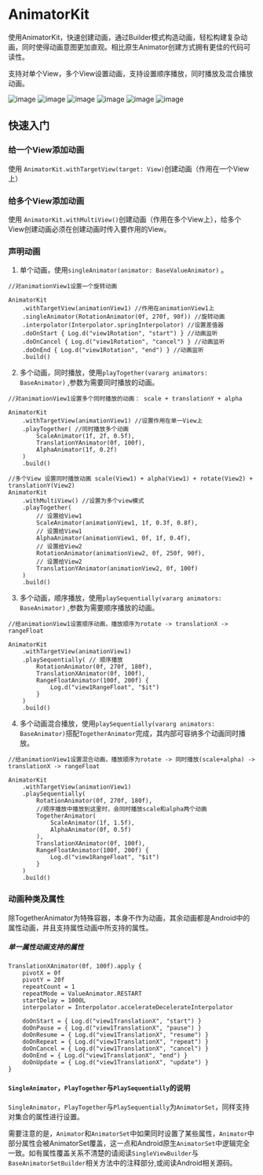 # AnimatorKit

使用AnimatorKit，快速创建动画，通过Builder模式构造动画，轻松构建复杂动画，同时使得动画意图更加直观。相比原生Animator创建方式拥有更佳的代码可读性。

支持对单个View，多个View设置动画，支持设置顺序播放，同时播放及混合播放动画。

![image](https://github.com/ironbear775/AnimatorKit/blob/main/pic/demo1.gif)
![image](https://github.com/ironbear775/AnimatorKit/blob/main/pic/demo2.gif)
![image](https://github.com/ironbear775/AnimatorKit/blob/main/pic/demo3.gif)
![image](https://github.com/ironbear775/AnimatorKit/blob/main/pic/demo4.gif)
![image](https://github.com/ironbear775/AnimatorKit/blob/main/pic/demo5.gif)
![image](https://github.com/ironbear775/AnimatorKit/blob/main/pic/demo6.gif)

## 快速入门
### 给一个View添加动画

使用 `AnimatorKit.withTargetView(target: View)`创建动画（作用在一个View上）

### 给多个View添加动画

使用 `AnimatorKit.withMultiView()`创建动画（作用在多个View上），给多个View创建动画必须在创建动画时传入要作用的View。

### 声明动画
1. 单个动画，使用`singleAnimator(animator: BaseValueAnimator)` 。
``` 
//对animationView1设置一个旋转动画

AnimatorKit
    .withTargetView(animationView1) //作用在animationView1上
    .singleAnimator(RotationAnimator(0f, 270f, 90f)) //旋转动画
    .interpolator(Interpolator.springInterpolator) //设置差值器
    .doOnStart { Log.d("view1Rotation", "start") } //动画监听
    .doOnCancel { Log.d("view1Rotation", "cancel") } //动画监听
    .doOnEnd { Log.d("view1Rotation", "end") } //动画监听
    .build()
```
2. 多个动画，同时播放，使用`playTogether(vararg animators: BaseAnimator)` ,参数为需要同时播放的动画。
```
//对animationView1设置多个同时播放的动画： scale + translationY + alpha

AnimatorKit
    .withTargetView(animationView1) //设置作用在单一View上
    .playTogether( //同时播放多个动画
        ScaleAnimator(1f, 2f, 0.5f),
        TranslationYAnimator(0f, 100f),
        AlphaAnimator(1f, 0.2f)
    )
    .build()
    
//多个View 设置同时播放动画 scale(View1) + alpha(View1) + rotate(View2) + translationY(View2)
AnimatorKit
    .withMultiView() //设置为多个view模式
    .playTogether(
        // 设置给View1
        ScaleAnimator(animationView1, 1f, 0.3f, 0.8f),
        // 设置给View1
        AlphaAnimator(animationView1, 0f, 1f, 0.4f),
        // 设置给View2
        RotationAnimator(animationView2, 0f, 250f, 90f),
        // 设置给View2
        TranslationYAnimator(animationView2, 0f, 100f)
    )
    .build()
```
3. 多个动画，顺序播放，使用`playSequentially(vararg animators: BaseAnimator)` ,参数为需要顺序播放的动画。
```
//给animationView1设置顺序动画，播放顺序为rotate -> translationX -> rangeFloat

AnimatorKit
    .withTargetView(animationView1)
    .playSequentially( // 顺序播放
        RotationAnimator(0f, 270f, 180f),
        TranslationXAnimator(0f, 100f),
        RangeFloatAnimator(100f, 200f) {
            Log.d("view1RangeFloat", "$it")
        }
    )
    .build()
```
4. 多个动画混合播放，使用`playSequentially(vararg animators: BaseAnimator)`搭配`TogetherAnimator`完成，其内部可容纳多个动画同时播放。
```
//给animationView1设置混合动画，播放顺序为rotate -> 同时播放(scale+alpha) -> translationX -> rangeFloat

AnimatorKit
    .withTargetView(animationView1)
    .playSequentially(
        RotationAnimator(0f, 270f, 180f),
        //顺序播放中播放到这里时，会同时播放scale和alpha两个动画
        TogetherAnimator( 
            ScaleAnimator(1f, 1.5f),
            AlphaAnimator(0f, 0.5f)
        ),
        TranslationXAnimator(0f, 100f),
        RangeFloatAnimator(100f, 200f) {
            Log.d("view1RangeFloat", "$it")
        }
    )
    .build()
```

### 动画种类及属性

除TogetherAnimator为特殊容器，本身不作为动画，其余动画都是Android中的属性动画，并且支持属性动画中所支持的属性。

##### 单一属性动画支持的属性
```
TranslationXAnimator(0f, 100f).apply {
    pivotX = 0f
    pivotY = 20f
    repeatCount = 1
    repeatMode = ValueAnimator.RESTART
    startDelay = 1000L
    interpolator = Interpolator.accelerateDecelerateInterpolator
    
    doOnStart = { Log.d("view1TranslationX", "start") }
    doOnPause = { Log.d("view1TranslationX", "pause") }
    doOnResume = { Log.d("view1TranslationX", "resume") }
    doOnRepeat = { Log.d("view1TranslationX", "repeat") }
    doOnCancel = { Log.d("view1TranslationX", "cancel") }
    doOnEnd = { Log.d("view1TranslationX", "end") }
    doOnUpdate = { Log.d("view1TranslationX", "update") }
}
```
#### `SingleAnimator`，`PlayTogether`与`PlaySequentially`的说明

`SingleAnimator`，`PlayTogether`与`PlaySequentially`为`AnimatorSet`，同样支持对集合的属性进行设置。

需要注意的是，`Animator`和`AnimatorSet`中如果同时设置了某些属性，`Animator`中部分属性会被AnimatorSet覆盖，这一点和Android原生`AnimatorSet`中逻辑完全一致。如有属性覆盖关系不清楚的请阅读`SingleViewBuilder`与`BaseAnimatorSetBuilder`相关方法中的注释部分,或阅读Android相关源码。

